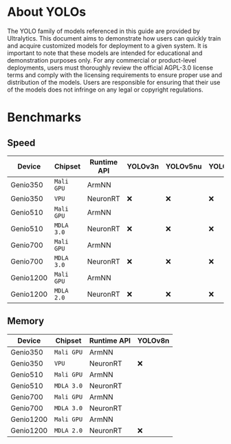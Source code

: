 # About YOLOs

The YOLO family of models referenced in this guide are provided by Ultralytics. This document aims to demonstrate how users can quickly train and acquire customized models for deployment to a given system. It is important to note that these models are intended for educational and demonstration purposes only. For any commercial or product-level deployments, users must thoroughly review the official AGPL-3.0 license terms and comply with the licensing requirements to ensure proper use and distribution of the models. Users are responsible for ensuring that their use of the models does not infringe on any legal or copyright regulations.

# Benchmarks

## Speed 
|  Device    | Chipset     | Runtime API | YOLOv3n  | YOLOv5nu | YOLOv8n  | YOLOv9t  | YOLOv9t  | YOLOv10n  | YOLO11n |
|------------|-------------|-------------|----------|----------|----------|----------|----------|----------|----------|
| Genio350   |`Mali GPU`   |ArmNN        |          |          |          |          |          |          |          |
| Genio350   |`VPU`        |NeuronRT     |:x:       |:x:       |:x:       |:x:       |:x:       |:x:       |:x:       |
| Genio510   |`Mali GPU`   |ArmNN        |          |          |          |          |          |          |          |
| Genio510   |`MDLA 3.0`   |NeuronRT     |:x:       |:x:       |:x:       |:x:       |:x:       |:x:       |:x:       |
| Genio700   |`Mali GPU`   |ArmNN        |          |          |          |          |          |          |          |
| Genio700   |`MDLA 3.0`   |NeuronRT     |:x:       |:x:       |:x:       |:x:       |:x:       |:x:       |:x:       |
| Genio1200  |`Mali GPU`   |ArmNN        |          |          |          |          |          |          |          |
| Genio1200  |`MDLA 2.0`   |NeuronRT     |:x:       |:x:       |:x:       |:x:       |:x:       |:x:       |:x:       |

## Memory 
|  Device    | Chipset     | Runtime API | YOLOv8n       |
|------------|-------------|-------------|-------------|
| Genio350   |`Mali GPU`   |ArmNN        ||
| Genio350   |`VPU`        |NeuronRT     |:x:|
| Genio510   |`Mali GPU`   |ArmNN        ||
| Genio510   |`MDLA 3.0`   |NeuronRT     ||
| Genio700   |`Mali GPU`   |ArmNN        ||
| Genio700   |`MDLA 3.0`   |NeuronRT     ||
| Genio1200  |`Mali GPU`   |ArmNN        ||
| Genio1200  |`MDLA 2.0`   |NeuronRT     |:x:|
